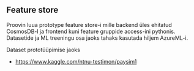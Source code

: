 Feature store
------------------

Proovin luua prototype feature store-i mille backend üles ehitatud CosmosDB-l 
ja frontend kuni feature gruppide access-ini pythonis. Datasetide ja ML
treeningu osa jaoks tahaks kasutada hiljem AzureML-i.

Dataset prototüüpimise jaoks
  * https://www.kaggle.com/ntnu-testimon/paysim1

